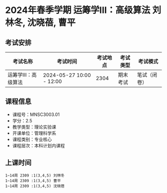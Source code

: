 # 2024年春季学期 运筹学III：高级算法 刘林冬, 沈晓蓓, 曹平




## 考试安排

| 考试名称 | 考试时间 | 考试地点 | 考试类型 | 考试模式 |
| -------- | -------- | -------- | -------- | -------- |
| 运筹学III：高级算法 | 2024-05-27 10:00 - 12:00 | 2304 | 期末考试 | 笔试（闭卷） |





## 课程信息

- 课程号：MNSC3003.01
- 学分：2.5
- 教学类型：理论实验课
- 开课单位：管理科学系
- 课程类别：专业核心
- 课程层次：本科计划内课程

## 上课时间

```
1~14周 2309 :1(3,4,5) 刘林冬
1~14周 2309 :1(3,4,5) 曹平
1~14周 2309 :1(3,4,5) 沈晓蓓
```

